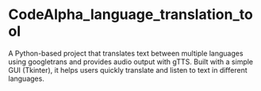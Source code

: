 # CodeAlpha_language_translation_tool
A Python-based project that translates text between multiple languages using googletrans and provides audio output with gTTS. Built with a simple GUI (Tkinter), it helps users quickly translate and listen to text in different languages.
